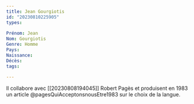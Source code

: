 ```yaml
---
title: Jean Gourgiotis 
id: "20230810225905"
types:
  
Prénom: Jean
Nom: Gourgiotis
Genre: Homme
Pays: 
Naissance: 
Décès: 
tags:
  
---
```


Il collabore avec [[20230808194045]] Robert Pagès et produisent en 1983 un article @pagesQuiAcceptonsnousEtre1983 sur le choix de la langue. 
